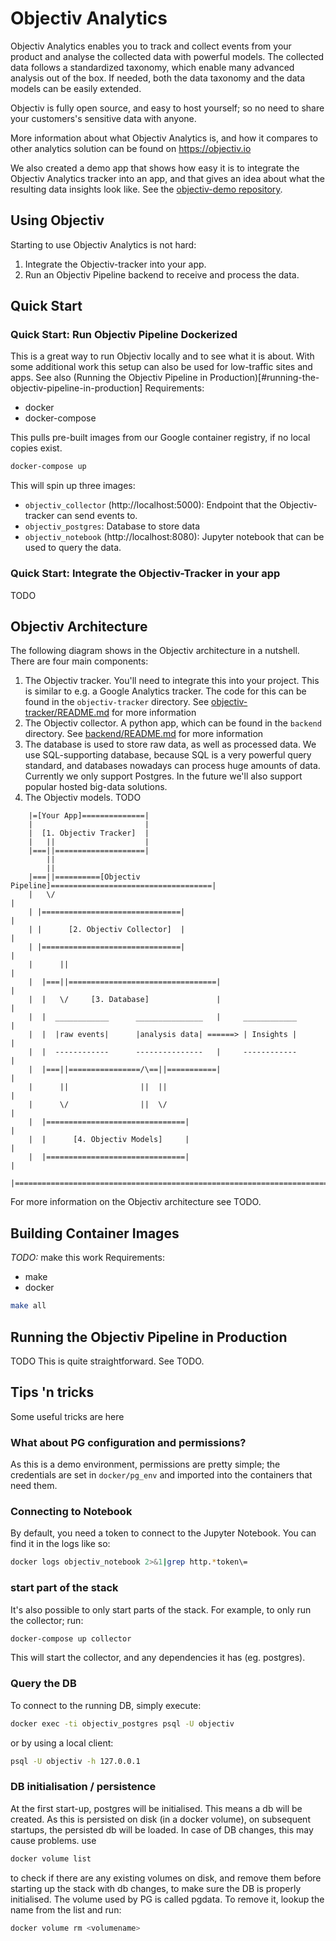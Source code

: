 # Objectiv Analytics
Objectiv Analytics enables you to track and collect events from your product and analyse the collected data
with powerful models. The collected data follows a standardized taxonomy, which enable many advanced
analysis out of the box. If needed, both the data taxonomy and the data models can be easily extended.

Objectiv is fully open source, and easy to host yourself; so no need to share your customers's sensitive
data with anyone.

More information about what Objectiv Analytics is, and how it compares to other analytics solution can be
found on https://objectiv.io

We also created a demo app that shows how easy it is to integrate the Objectiv Analytics tracker into an
app, and that gives an idea about what the resulting data insights look like.
See the [objectiv-demo repository](https://github.com/objectiv/objectiv-demo).


## Using Objectiv
Starting to use Objectiv Analytics is not hard:
1. Integrate the Objectiv-tracker into your app.
2. Run an Objectiv Pipeline backend to receive and process the data.

## Quick Start
### Quick Start: Run Objectiv Pipeline Dockerized
This is a great way to run Objectiv locally and to see what it is about. With some additional work this
setup can also be used for low-traffic sites and apps. See also
(Running the Objectiv Pipeline in Production)[#running-the-objectiv-pipeline-in-production]
Requirements:
* docker
* docker-compose

This pulls pre-built images from our Google container registry, if no local copies exist.
```bash
docker-compose up
```
This will spin up three images:
* `objectiv_collector` (http://localhost:5000): Endpoint that the Objectiv-tracker can send events to.
* `objectiv_postgres`: Database to store data
* `objectiv_notebook` (http://localhost:8080): Jupyter notebook that can be used to query the data.

### Quick Start: Integrate the Objectiv-Tracker in your app
TODO



## Objectiv Architecture
The following diagram shows in the Objectiv architecture in a nutshell. There are four main components:
1. The Objectiv tracker. You'll need to integrate this into your project.
   This is similar to e.g. a Google Analytics tracker.
   The code for this can be found in the `objectiv-tracker` directory. 
   See [objectiv-tracker/README.md](objectiv-tracker/README.md) for more information
2. The Objectiv collector. A python app, which can be found in the `backend` directory.
   See [backend/README.md](backend/README.md) for more information
3. The database is used to store raw data, as well as processed data. We use SQL-supporting database,
   because SQL is a very powerful query standard, and databases nowadays can process huge amounts of data.
   Currently we only support Postgres. In the future we'll also support popular hosted big-data solutions.
4. The Objectiv models. TODO


```
    |=[Your App]==============|
    |                         |
    |  [1. Objectiv Tracker]  |
    |   ||                    |
    |===||====================|
        ||
        ||
    |===||==========[Objectiv Pipeline]====================================|
    |   \/                                                                 |
    | |===============================|                                    |
    | |      [2. Objectiv Collector]  |                                    |
    | |===============================|                                    |
    |      ||                                                              |
    |  |===||=================================|                            |
    |  |   \/     [3. Database]               |                            |
    |  |  ____________      _______________   |     ____________           |
    |  |  |raw events|      |analysis data| ======> | Insights |           |
    |  |  ------------      ---------------   |     ------------           |
    |  |===||================/\==||===========|                            |
    |      ||                ||  ||                                        |
    |      \/                ||  \/                                        |
    |  |===============================|                                   |
    |  |      [4. Objectiv Models]     |                                   |
    |  |===============================|                                   |
    |======================================================================|
```
For more information on the Objectiv architecture see TODO.


## Building Container Images
*TODO:* make this work
Requirements:
* make
* docker
```bash
make all
```


## Running the Objectiv Pipeline in Production
TODO
This is quite straightforward. See TODO.



## Tips 'n tricks
Some useful tricks are here

### What about PG configuration and permissions?
As this is a demo environment, permissions are pretty simple; the credentials are set in 
`docker/pg_env` and imported into the containers that need them.

### Connecting to Notebook
By default, you need a token to connect to the Jupyter Notebook. You can find it in
the logs like so:
```bash
docker logs objectiv_notebook 2>&1|grep http.*token\=
```

### start part of the stack
It's also possible to only start parts of the stack. For example, to only run the collector; run:

```bash
docker-compose up collector
```

This will start the collector, and any dependencies it has (eg. postgres).

### Query the DB
To connect to the running DB, simply execute:
```bash
docker exec -ti objectiv_postgres psql -U objectiv
```

or by using a local client:
```bash
psql -U objectiv -h 127.0.0.1
```

### DB initialisation / persistence
At the first start-up, postgres will be initialised. This means a db will be created. As 
this is persisted on disk (in a docker volume), on subsequent startups, the persisted db 
will be loaded. In case of DB changes, this may cause problems. use 

```bash
docker volume list
``` 
to check if there are any existing volumes on disk, and remove them before starting up 
the stack with db changes, to make sure the DB is properly initialised. The volume used by
PG is called pgdata. To remove it, lookup the name from the list and run:
```bash
docker volume rm <volumename>
```


